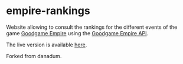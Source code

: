 # empire-rankings

Website allowing to consult the rankings for the different events of the game [Goodgame Empire](https://empire.goodgamestudios.com) using the [Goodgame Empire API](https://githum.com/danadum/empire-api).

The live version is available [here]([https://danadum.github.io/empire-rankings](https://ixam22.github.io/empire-rankings/)https://ixam22.github.io/empire-rankings/).

Forked from danadum.
